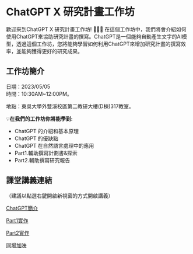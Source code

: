# ChatGPT X 研究計畫工作坊
歡迎來到ChatGPT X 研究計畫工作坊! :tada::tada::tada:
在這個工作坊中，我們將會介紹如何使用ChatGPT來協助研究計畫的撰寫。ChatGPT是一個能夠自動產生文字的AI模型，透過這個工作坊，您將能夠學習如何利用ChatGPT來增加研究計畫的撰寫效率，並能夠獲得更好的研究成果。

## 工作坊簡介
日期：2023/05/05  
時間：10:30AM~12:00PM。

地點：東吳大學外雙溪校區第二教研大樓(D棟)317教室。

:bulb:**在我們的工作坊你將能學到:**

* ChatGPT 的介紹和基本原理
* ChatGPT 的優缺點
* ChatGPT 在自然語言處理中的應用
* Part1.輔助撰寫計劃書&探索
* Part2.輔助撰寫研究報告


## 課堂講義連結
（建議以點選右鍵開啟新視窗的方式開啟講義）

[ChatGPT簡介](https://hackmd.io/@ChQHS0vLSe25k41DLXDX7w/SJsIFvjX2)

[Part1實作](https://hackmd.io/@mrkiwi25/SyyUplIX2)

[Part2實作](https://hackmd.io/@WuYuHsuan/rkcc-oQXh)

[同場加映](https://hackmd.io/@WuYuHsuan/ByODUgqX2)
